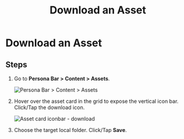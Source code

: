 ﻿---
uid: download-asset
topic: download-asset
locale: en
title: Download an Asset
dnneditions: DNN Platform,Evoq Content,Evoq Engage
dnnversion: 09.02.00
parent-topic: administrators-assets-overview
related-topics: add-assets,edit-asset-properties,edit-asset-permissions,move-asset,copy-asset,delete-asset
---

# Download an Asset

## Steps

1.  Go to **Persona Bar \> Content \> Assets**.
    
    ![Persona Bar > Content > Assets](/images/scr-pbar-host-Content-E91.png)
    
2.  Hover over the asset card in the grid to expose the vertical icon bar. Click/Tap the download icon.
    
      
    
    ![Asset card iconbar - download](/images/scr-Assets-assetcard-iconbar-download-E90.png)
    
      
    
3.  Choose the target local folder. Click/Tap **Save**.
